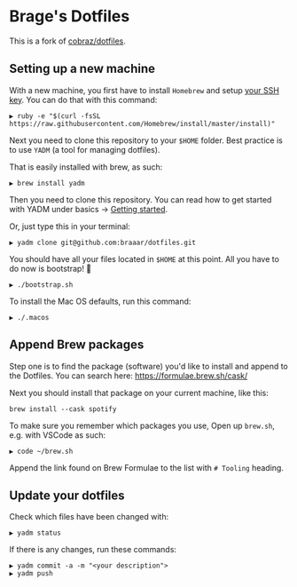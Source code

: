 # Brage's Dotfiles

This is a fork of [cobraz/dotfiles](https://github.com/cobraz/dotfiles).

## Setting up a new machine

With a new machine, you first have to install `Homebrew` and setup [your SSH key](https://docs.github.com/en/free-pro-team@latest/github/authenticating-to-github/generating-a-new-ssh-key-and-adding-it-to-the-ssh-agent). You can do that
with this command:

```shell
▶ ruby -e "$(curl -fsSL https://raw.githubusercontent.com/Homebrew/install/master/install)"
```

Next you need to clone this repository to your `$HOME` folder. Best practice is
to use `YADM` (a tool for managing dotfiles).

That is easily installed with brew, as such:

```shell
▶ brew install yadm
```

Then you need to clone this repository. You can read how to get started with YADM
under basics -> [Getting started](https://yadm.io/docs/getting_started).

Or, just type this in your terminal:

```shell
▶ yadm clone git@github.com:braaar/dotfiles.git
```

You should have all your files located in `$HOME` at this point. All you have to do
now is bootstrap! 🎉

```shell
▶ ./bootstrap.sh
```

To install the Mac OS defaults, run this command:

```shell
▶ ./.macos
```

## Append Brew packages

Step one is to find the package (software) you'd like to install and
append to the Dotfiles. You can search here: https://formulae.brew.sh/cask/

Next you should install that package on your current machine, like this:

```shell
brew install --cask spotify
```

To make sure you remember which packages you use,
Open up `brew.sh`, e.g. with VSCode as such:

```shell
▶ code ~/brew.sh
```

Append the link found on Brew Formulae to the list with `# Tooling` heading.

## Update your dotfiles

Check which files have been changed with:

```shell
▶ yadm status
```

If there is any changes, run these commands:

```shell
▶ yadm commit -a -m "<your description">
▶ yadm push
```
